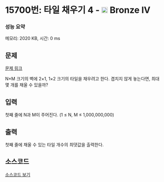 # 15700번: 타일 채우기 4 - <img src="https://static.solved.ac/tier_small/2.svg" style="height:20px" /> Bronze IV

<!-- performance -->
### 성능 요약
메모리: 2020 KB, 시간: 0 ms
<!-- end -->

## 문제

[문제 링크](https://boj.kr/15700)

<p>N×M 크기의 벽에 2×1, 1×2 크기의 타일을 채우려고 한다. 겹치지 않게 놓는다면, 최대 몇 개를 채울 수 있을까?</p>

## 입력

<p>첫째 줄에 N과 M이 주어진다. (1 ≤ N, M ≤ 1,000,000,000)</p>

## 출력

<p>첫째&nbsp;줄에 채울 수 있는 타일 개수의 최댓값을 출력한다.</p>

## 소스코드

[소스코드 보기](타일%20채우기%204.cpp)
